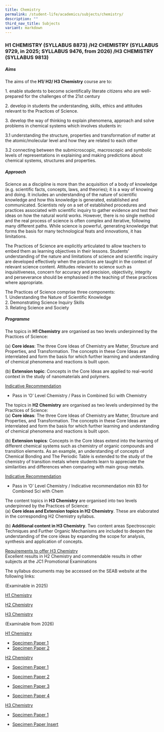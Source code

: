 ```yaml
---
title: Chemistry
permalink: /student-life/academics/subjects/chemistry/
description: ""
third_nav_title: Subjects
variant: markdown
---
```

### H1 CHEMISTRY (SYLLABUS 8873) /H2 CHEMISTRY (SYLLABUS 9729, in 2025; SYLLABUS 9476, from 2026) /H3 CHEMISTRY (SYLLABUS 9813)


##### Aims

The aims of the&nbsp;**H1/ H2/ H3 Chemistry**&nbsp;course are to:

1\. enable students to become scientifically literate citizens who are well-prepared for the challenges of the 21st century

2\. develop in students the understanding, skills, ethics and attitudes relevant to the Practices of Science.

3\. develop the way of thinking to explain phenomena, approach and solve problems in chemical systems which involves students in:

3.1 understanding the structure, properties and transformation of matter at the atomic/molecular level and how they are related to each other

3.2 connecting between the submicroscopic, macroscopic and symbolic levels of representations in explaining and making predictions about chemical systems, structures and properties.

##### Approach

  

Science as a discipline is more than the acquisition of a body of knowledge (e.g. scientific facts, concepts, laws, and theories); it is a way of knowing and doing. It includes an understanding of the nature of scientific knowledge and how this knowledge is generated, established and communicated. Scientists rely on a set of established procedures and practices associated with scientific inquiry to gather evidence and test their ideas on how the natural world works. However, there is no single method and the real process of science is often complex and iterative, following many different paths. While science is powerful, generating knowledge that forms the basis for many technological feats and innovations, it has limitations.

  

The Practices of Science are explicitly articulated to allow teachers to embed them as learning objectives in their lessons. Students’ understanding of the nature and limitations of science and scientific inquiry are developed effectively when the practices are taught in the context of relevant science content. Attitudes relevant to science such as inquisitiveness, concern for accuracy and precision, objectivity, integrity and perseverance should be emphasised in the teaching of these practices where appropriate.

  

The Practices of Science comprise three components: 
<br> 
1\. Understanding the Nature of Scientific Knowledge
<br>
2\. Demonstrating Science Inquiry Skills
<br>
3\. Relating Science and Society

##### Programme

The topics in&nbsp;**H1 Chemistry**&nbsp;are organised as two levels underpinned by the Practices of Science:

(a)&nbsp;**Core ideas**: The three Core Ideas of Chemistry are Matter, Structure and Properties, and Transformation. The concepts in these Core Ideas are interrelated and form the basis for which further learning and understanding of chemical phenomena and reactions is built upon.

(b)&nbsp;**Extension topic**: Concepts in the Core Ideas are applied to real-world context in the study of nanomaterials and polymers.

<u>Indicative Recommendation</u> <br>
*   Pass in ‘O’ Level Chemistry / Pass in Combined Sci with Chemistry


The topics in&nbsp;**H2 Chemistry**&nbsp;are organised as two levels underpinned by the Practices of Science: <br>
(a)&nbsp;**Core ideas**: The three Core Ideas of Chemistry are Matter, Structure and Properties, and Transformation. The concepts in these Core Ideas are interrelated and form the basis for which further learning and understanding of chemical phenomena and reactions is built upon.

(b)&nbsp;**Extension topics**: Concepts in the Core Ideas extend into the learning of different chemical systems such as chemistry of organic compounds and transition elements. As an example, an understanding of concepts of Chemical Bonding and The Periodic Table is extended to the study of the chemistry of transition metals where students learn to appreciate the similarities and differences when comparing with main group metals.

<u>Indicative Recommendation</u> <br>
*   Pass in ‘O’ Level Chemistry / Indicative recommendation min B3 for Combined Sci with Chem


The content topics in&nbsp;**H3 Chemistry**&nbsp;are organised into two levels underpinned by the Practices of Science: <br>
(a)&nbsp;**Core ideas and Extension topics in H2 Chemistry**. These are elaborated in the corresponding H2 Chemistry syllabus.

(b)&nbsp;**Additional content in H3 Chemistry**. Two content areas Spectroscopic Techniques and Further Organic Mechanisms are included to deepen the understanding of the core ideas by expanding the scope for analysis, synthesis and application of concepts.

<u>Requirements to offer H3 Chemistry</u><br>
Excellent results in H2 Chemistry and commendable results in other subjects at the JC1 Promotional Examinations



The syllabus documents may be accessed on the SEAB website at the following links:

(Examinable in 2025)

[H1 Chemistry](https://www.seab.gov.sg/files/A%20Level%20Syllabus%20Sch%20Cddts/2025/8873\_y25\_sy.pdf)

[H2 Chemistry](https://www.seab.gov.sg/files/A%20Level%20Syllabus%20Sch%20Cddts/2025/9729\_y25\_sy.pdf)

[H3 Chemistry](https://www.seab.gov.sg/files/A%20Level%20Syllabus%20Sch%20Cddts/2025/9813\_y25\_sy.pdf)

(Examinable from 2026)

[H1 Chemistry](https://www.seab.gov.sg/files/A%20Level%20Syllabus%20Sch%20Cddts/2026/8873\_y26\_sy.pdf)

* [Specimen Paper 1](https://www.seab.gov.sg/files/A%20Level%20Syllabus%20Sch%20Cddts/2026/8873_y26_sp_1.pdf)
* [Specimen Paper 2](https://www.seab.gov.sg/files/A%20Level%20Syllabus%20Sch%20Cddts/2026/8873_y26_sp_2.pdf)

[H2 Chemistry](https://www.seab.gov.sg/files/A%20Level%20Syllabus%20Sch%20Cddts/2025/9729\_y25\_sy.pdf)

* [Specimen Paper 1](https://www.seab.gov.sg/files/A%20Level%20Syllabus%20Sch%20Cddts/2026/9476_y26_sp_1.pdf) 

* [Specimen Paper 2](https://www.seab.gov.sg/files/A%20Level%20Syllabus%20Sch%20Cddts/2026/9476_y26_sp_2.pdf)

* [Specimen Paper 3](https://www.seab.gov.sg/files/A%20Level%20Syllabus%20Sch%20Cddts/2026/9476_y26_sp_3.pdf)

* [Specimen Paper 4](https://www.seab.gov.sg/files/A%20Level%20Syllabus%20Sch%20Cddts/2026/9476_y26_sp_4.pdf)

[H3 Chemistry](https://www.seab.gov.sg/files/A%20Level%20Syllabus%20Sch%20Cddts/2026/9813_y26_sy.pdf) 

* [Specimen Paper 1](https://www.seab.gov.sg/files/A%20Level%20Syllabus%20Sch%20Cddts/2026/9813_y26_sp_1.pdf) 

* [Specimen Paper Insert](https://www.seab.gov.sg/files/A%20Level%20Syllabus%20Sch%20Cddts/2026/9813_y26_si_1.pdf)